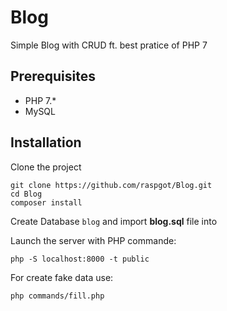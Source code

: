 # Blog

Simple Blog with CRUD ft. best pratice of PHP 7

## Prerequisites

* PHP 7.*
* MySQL

## Installation

Clone the project

```
git clone https://github.com/raspgot/Blog.git
cd Blog
composer install
```

Create Database `blog` and import **blog.sql** file into

Launch the server with PHP commande:

```
php -S localhost:8000 -t public
```

For create fake data use:
```
php commands/fill.php
```

